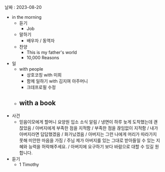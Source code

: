 날짜 : 2023-08-20
- in the morning
	- 듣기
		- Job
	- 말하기
		-  배우자 / 동역자 
	- 찬양
		- This is my father's world
		- 10,000 Reasons
- 일
	- with people
		- 상호코칭 with 미희
		- 함께 일하기 with 김지여 아주머니
		- 크데프로필 수정
	- with a book
		- 
- 사건
	- 믿음이모에게 할머니 요양원 입소 소식 알림 / 냉면이 하루 늦게 도착했는데 괜찮았음 / 아버지에게 부족한 점을 지적함 / 부족한 점을 끊임없이 지적함 / 내가 아버지라면 답답했겠음 / 화가났겠음 / 아버지는 그런 나에게 머리가 따라가지 못해 미안한 마음을 가짐 / 주님 제가 아버지를 있는 그대로 받아들일 수 있는 지혜와 능력을 허락해주세요. / 아버지에 요구하기 보다 바람으로 대할 수 있길 원합니다.
- 듣기
	- 1 Timothy
